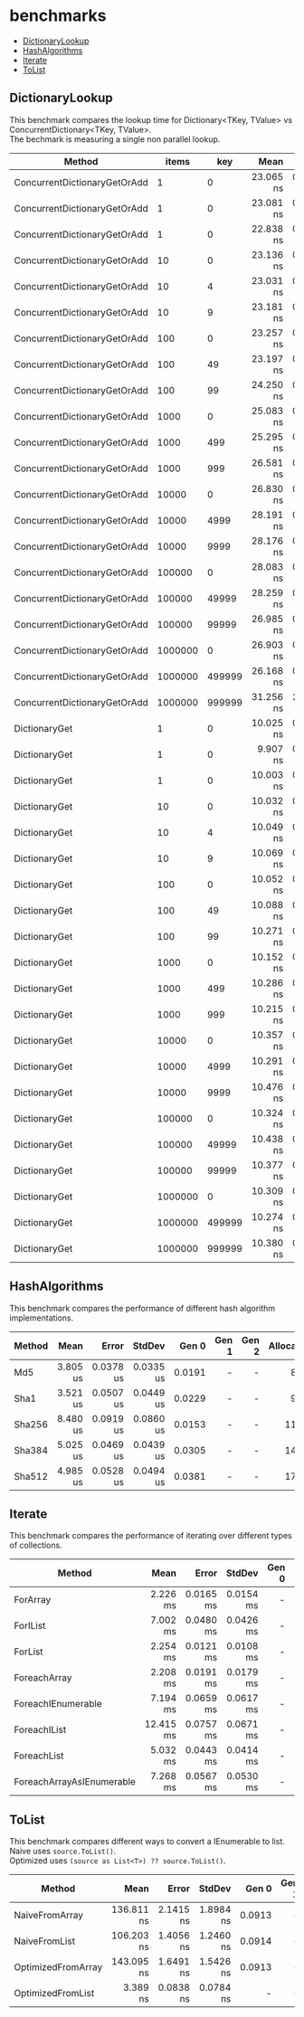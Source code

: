# benchmarks

* [DictionaryLookup](#DictionaryLookup)
* [HashAlgorithms](#HashAlgorithms)
* [Iterate](#Iterate)
* [ToList](#ToList)

## DictionaryLookup

This benchmark compares the lookup time for Dictionary<TKey, TValue> vs ConcurrentDictionary<TKey, TValue>.  
The bechmark is measuring a single non parallel lookup.

|                       Method |   items |    key |      Mean |     Error |    StdDev |    Median |
|----------------------------- |-------- |------- |----------:|----------:|----------:|----------:|
| ConcurrentDictionaryGetOrAdd |       1 |      0 | 23.065 ns | 0.2962 ns | 0.2771 ns | 22.967 ns |
| ConcurrentDictionaryGetOrAdd |       1 |      0 | 23.081 ns | 0.2467 ns | 0.2187 ns | 23.114 ns |
| ConcurrentDictionaryGetOrAdd |       1 |      0 | 22.838 ns | 0.1512 ns | 0.1340 ns | 22.839 ns |
| ConcurrentDictionaryGetOrAdd |      10 |      0 | 23.136 ns | 0.2094 ns | 0.1856 ns | 23.119 ns |
| ConcurrentDictionaryGetOrAdd |      10 |      4 | 23.031 ns | 0.1429 ns | 0.1266 ns | 23.052 ns |
| ConcurrentDictionaryGetOrAdd |      10 |      9 | 23.181 ns | 0.2192 ns | 0.1830 ns | 23.177 ns |
| ConcurrentDictionaryGetOrAdd |     100 |      0 | 23.257 ns | 0.4297 ns | 0.3809 ns | 23.156 ns |
| ConcurrentDictionaryGetOrAdd |     100 |     49 | 23.197 ns | 0.1905 ns | 0.1591 ns | 23.269 ns |
| ConcurrentDictionaryGetOrAdd |     100 |     99 | 24.250 ns | 0.5749 ns | 0.7675 ns | 24.457 ns |
| ConcurrentDictionaryGetOrAdd |    1000 |      0 | 25.083 ns | 0.5916 ns | 0.4940 ns | 24.917 ns |
| ConcurrentDictionaryGetOrAdd |    1000 |    499 | 25.295 ns | 0.2937 ns | 0.2603 ns | 25.338 ns |
| ConcurrentDictionaryGetOrAdd |    1000 |    999 | 26.581 ns | 0.5859 ns | 0.4892 ns | 26.507 ns |
| ConcurrentDictionaryGetOrAdd |   10000 |      0 | 26.830 ns | 0.5551 ns | 0.5192 ns | 26.781 ns |
| ConcurrentDictionaryGetOrAdd |   10000 |   4999 | 28.191 ns | 0.6835 ns | 0.7019 ns | 27.986 ns |
| ConcurrentDictionaryGetOrAdd |   10000 |   9999 | 28.176 ns | 0.3369 ns | 0.2987 ns | 28.092 ns |
| ConcurrentDictionaryGetOrAdd |  100000 |      0 | 28.083 ns | 0.3659 ns | 0.3422 ns | 28.127 ns |
| ConcurrentDictionaryGetOrAdd |  100000 |  49999 | 28.259 ns | 0.6713 ns | 0.6593 ns | 28.202 ns |
| ConcurrentDictionaryGetOrAdd |  100000 |  99999 | 26.985 ns | 0.2794 ns | 0.2333 ns | 27.086 ns |
| ConcurrentDictionaryGetOrAdd | 1000000 |      0 | 26.903 ns | 0.3711 ns | 0.3099 ns | 27.008 ns |
| ConcurrentDictionaryGetOrAdd | 1000000 | 499999 | 26.168 ns | 0.5377 ns | 0.5030 ns | 25.971 ns |
| ConcurrentDictionaryGetOrAdd | 1000000 | 999999 | 31.256 ns | 2.8223 ns | 8.2328 ns | 27.425 ns |
|                DictionaryGet |       1 |      0 | 10.025 ns | 0.1623 ns | 0.1439 ns | 10.057 ns |
|                DictionaryGet |       1 |      0 |  9.907 ns | 0.1467 ns | 0.1300 ns |  9.942 ns |
|                DictionaryGet |       1 |      0 | 10.003 ns | 0.1092 ns | 0.1021 ns | 10.025 ns |
|                DictionaryGet |      10 |      0 | 10.032 ns | 0.1444 ns | 0.1280 ns | 10.049 ns |
|                DictionaryGet |      10 |      4 | 10.049 ns | 0.1154 ns | 0.1080 ns | 10.017 ns |
|                DictionaryGet |      10 |      9 | 10.069 ns | 0.2136 ns | 0.1998 ns | 10.035 ns |
|                DictionaryGet |     100 |      0 | 10.052 ns | 0.2667 ns | 0.2495 ns |  9.997 ns |
|                DictionaryGet |     100 |     49 | 10.088 ns | 0.3103 ns | 0.3048 ns | 10.163 ns |
|                DictionaryGet |     100 |     99 | 10.271 ns | 0.1848 ns | 0.1728 ns | 10.201 ns |
|                DictionaryGet |    1000 |      0 | 10.152 ns | 0.2025 ns | 0.1894 ns | 10.045 ns |
|                DictionaryGet |    1000 |    499 | 10.286 ns | 0.1599 ns | 0.1418 ns | 10.281 ns |
|                DictionaryGet |    1000 |    999 | 10.215 ns | 0.2018 ns | 0.1888 ns | 10.187 ns |
|                DictionaryGet |   10000 |      0 | 10.357 ns | 0.1731 ns | 0.1351 ns | 10.328 ns |
|                DictionaryGet |   10000 |   4999 | 10.291 ns | 0.1789 ns | 0.1586 ns | 10.333 ns |
|                DictionaryGet |   10000 |   9999 | 10.476 ns | 0.1298 ns | 0.1215 ns | 10.481 ns |
|                DictionaryGet |  100000 |      0 | 10.324 ns | 0.1961 ns | 0.1738 ns | 10.295 ns |
|                DictionaryGet |  100000 |  49999 | 10.438 ns | 0.2361 ns | 0.2209 ns | 10.381 ns |
|                DictionaryGet |  100000 |  99999 | 10.377 ns | 0.2189 ns | 0.1941 ns | 10.372 ns |
|                DictionaryGet | 1000000 |      0 | 10.309 ns | 0.1888 ns | 0.1766 ns | 10.358 ns |
|                DictionaryGet | 1000000 | 499999 | 10.274 ns | 0.1737 ns | 0.1451 ns | 10.252 ns |
|                DictionaryGet | 1000000 | 999999 | 10.380 ns | 0.1454 ns | 0.1360 ns | 10.393 ns |

## HashAlgorithms

This benchmark compares the performance of different hash algorithm implementations.

| Method |     Mean |     Error |    StdDev |  Gen 0 | Gen 1 | Gen 2 | Allocated |
|------- |---------:|----------:|----------:|-------:|------:|------:|----------:|
|    Md5 | 3.805 us | 0.0378 us | 0.0335 us | 0.0191 |     - |     - |      80 B |
|   Sha1 | 3.521 us | 0.0507 us | 0.0449 us | 0.0229 |     - |     - |      96 B |
| Sha256 | 8.480 us | 0.0919 us | 0.0860 us | 0.0153 |     - |     - |     112 B |
| Sha384 | 5.025 us | 0.0469 us | 0.0439 us | 0.0305 |     - |     - |     144 B |
| Sha512 | 4.985 us | 0.0528 us | 0.0494 us | 0.0381 |     - |     - |     176 B |

## Iterate

This benchmark compares the performance of iterating over different types of collections.

|                    Method |      Mean |     Error |    StdDev | Gen 0 | Gen 1 | Gen 2 | Allocated |
|-------------------------- |----------:|----------:|----------:|------:|------:|------:|----------:|
|                  ForArray |  2.226 ms | 0.0165 ms | 0.0154 ms |     - |     - |     - |         - |
|                  ForIList |  7.002 ms | 0.0480 ms | 0.0426 ms |     - |     - |     - |         - |
|                   ForList |  2.254 ms | 0.0121 ms | 0.0108 ms |     - |     - |     - |         - |
|              ForeachArray |  2.208 ms | 0.0191 ms | 0.0179 ms |     - |     - |     - |         - |
|        ForeachIEnumerable |  7.194 ms | 0.0659 ms | 0.0617 ms |     - |     - |     - |      40 B |
|              ForeachIList | 12.415 ms | 0.0757 ms | 0.0671 ms |     - |     - |     - |      40 B |
|               ForeachList |  5.032 ms | 0.0443 ms | 0.0414 ms |     - |     - |     - |         - |
| ForeachArrayAsIEnumerable |  7.268 ms | 0.0567 ms | 0.0530 ms |     - |     - |     - |      32 B |

## ToList

This benchmark compares different ways to convert a IEnumerable to list.  
Naive uses `source.ToList()`.  
Optimized uses `(source as List<T>) ?? source.ToList()`.

|             Method |       Mean |     Error |    StdDev |  Gen 0 | Gen 1 | Gen 2 | Allocated |
|------------------- |-----------:|----------:|----------:|-------:|------:|------:|----------:|
|     NaiveFromArray | 136.811 ns | 2.1415 ns | 1.8984 ns | 0.0913 |     - |     - |     144 B |
|      NaiveFromList | 106.203 ns | 1.4056 ns | 1.2460 ns | 0.0914 |     - |     - |     144 B |
| OptimizedFromArray | 143.095 ns | 1.6491 ns | 1.5426 ns | 0.0913 |     - |     - |     144 B |
|  OptimizedFromList |   3.389 ns | 0.0838 ns | 0.0784 ns |      - |     - |     - |         - |
